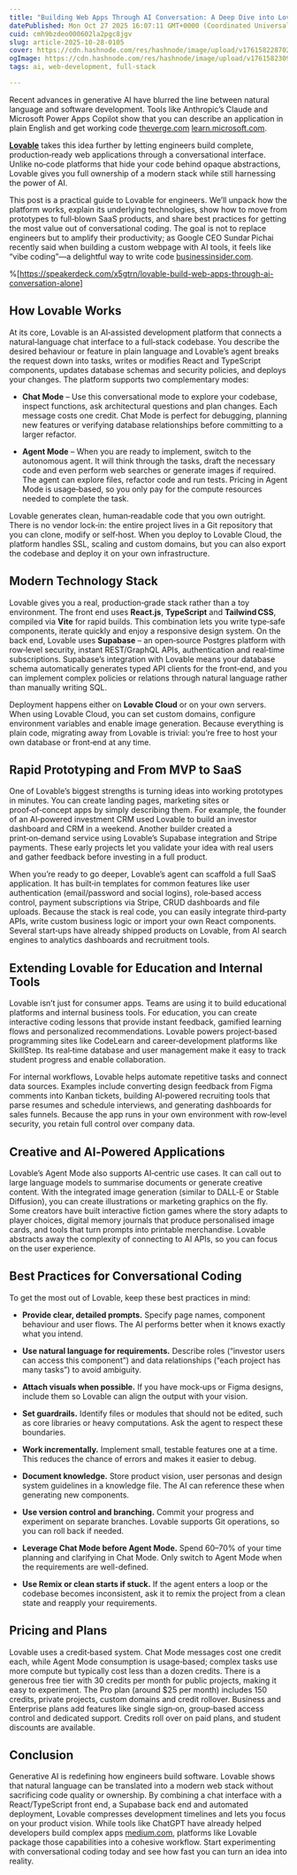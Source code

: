 ```yaml
---
title: "Building Web Apps Through AI Conversation: A Deep Dive into Lovable"
datePublished: Mon Oct 27 2025 16:07:11 GMT+0000 (Coordinated Universal Time)
cuid: cmh9bzdeo000602la2pgc8jgv
slug: article-2025-10-28-0105
cover: https://cdn.hashnode.com/res/hashnode/image/upload/v1761582287025/48cd7055-a4bb-493f-99f0-0d74c783e6a1.png
ogImage: https://cdn.hashnode.com/res/hashnode/image/upload/v1761582309405/a4593a46-f37b-47bc-b34e-f2680be7ba93.png
tags: ai, web-development, full-stack

---
```


Recent advances in generative AI have blurred the line between natural language and software development. Tools like Anthropic’s Claude and Microsoft Power Apps Copilot show that you can describe an application in plain English and get working code [theverge.com](http://theverge.com) [learn.microsoft.com](http://learn.microsoft.com).

[**Lovable**](https://lovable.dev/) takes this idea further by letting engineers build complete, production‑ready web applications through a conversational interface. Unlike no‑code platforms that hide your code behind opaque abstractions, Lovable gives you full ownership of a modern stack while still harnessing the power of AI.

This post is a practical guide to Lovable for engineers. We’ll unpack how the platform works, explain its underlying technologies, show how to move from prototypes to full‑blown SaaS products, and share best practices for getting the most value out of conversational coding. The goal is not to replace engineers but to amplify their productivity; as Google CEO Sundar Pichai recently said when building a custom webpage with AI tools, it feels like “vibe coding”—a delightful way to write code [businessinsider.com](http://businessinsider.com).

%[https://speakerdeck.com/x5gtrn/lovable-build-web-apps-through-ai-conversation-alone] 

## How Lovable Works

At its core, Lovable is an AI‑assisted development platform that connects a natural‑language chat interface to a full‑stack codebase. You describe the desired behaviour or feature in plain language and Lovable’s agent breaks the request down into tasks, writes or modifies React and TypeScript components, updates database schemas and security policies, and deploys your changes. The platform supports two complementary modes:

* **Chat Mode** – Use this conversational mode to explore your codebase, inspect functions, ask architectural questions and plan changes. Each message costs one credit. Chat Mode is perfect for debugging, planning new features or verifying database relationships before committing to a larger refactor.
    
* **Agent Mode** – When you are ready to implement, switch to the autonomous agent. It will think through the tasks, draft the necessary code and even perform web searches or generate images if required. The agent can explore files, refactor code and run tests. Pricing in Agent Mode is usage‑based, so you only pay for the compute resources needed to complete the task.
    

Lovable generates clean, human‑readable code that you own outright. There is no vendor lock‑in: the entire project lives in a Git repository that you can clone, modify or self‑host. When you deploy to Lovable Cloud, the platform handles SSL, scaling and custom domains, but you can also export the codebase and deploy it on your own infrastructure.

## Modern Technology Stack

Lovable gives you a real, production‑grade stack rather than a toy environment. The front end uses **React.js**, **TypeScript** and **Tailwind CSS**, compiled via **Vite** for rapid builds. This combination lets you write type‑safe components, iterate quickly and enjoy a responsive design system. On the back end, Lovable uses **Supabase** – an open‑source Postgres platform with row‑level security, instant REST/GraphQL APIs, authentication and real‑time subscriptions. Supabase’s integration with Lovable means your database schema automatically generates typed API clients for the front‑end, and you can implement complex policies or relations through natural language rather than manually writing SQL.

Deployment happens either on **Lovable Cloud** or on your own servers. When using Lovable Cloud, you can set custom domains, configure environment variables and enable image generation. Because everything is plain code, migrating away from Lovable is trivial: you’re free to host your own database or front‑end at any time.

## Rapid Prototyping and From MVP to SaaS

One of Lovable’s biggest strengths is turning ideas into working prototypes in minutes. You can create landing pages, marketing sites or proof‑of‑concept apps by simply describing them. For example, the founder of an AI‑powered investment CRM used Lovable to build an investor dashboard and CRM in a weekend. Another builder created a print‑on‑demand service using Lovable’s Supabase integration and Stripe payments. These early projects let you validate your idea with real users and gather feedback before investing in a full product.

When you’re ready to go deeper, Lovable’s agent can scaffold a full SaaS application. It has built‑in templates for common features like user authentication (email/password and social logins), role‑based access control, payment subscriptions via Stripe, CRUD dashboards and file uploads. Because the stack is real code, you can easily integrate third‑party APIs, write custom business logic or import your own React components. Several start‑ups have already shipped products on Lovable, from AI search engines to analytics dashboards and recruitment tools.

## Extending Lovable for Education and Internal Tools

Lovable isn’t just for consumer apps. Teams are using it to build educational platforms and internal business tools. For education, you can create interactive coding lessons that provide instant feedback, gamified learning flows and personalized recommendations. Lovable powers project‑based programming sites like CodeLearn and career‑development platforms like SkillStep. Its real‑time database and user management make it easy to track student progress and enable collaboration.

For internal workflows, Lovable helps automate repetitive tasks and connect data sources. Examples include converting design feedback from Figma comments into Kanban tickets, building AI‑powered recruiting tools that parse resumes and schedule interviews, and generating dashboards for sales funnels. Because the app runs in your own environment with row‑level security, you retain full control over company data.

## Creative and AI‑Powered Applications

Lovable’s Agent Mode also supports AI‑centric use cases. It can call out to large language models to summarise documents or generate creative content. With the integrated image generation (similar to DALL‑E or Stable Diffusion), you can create illustrations or marketing graphics on the fly. Some creators have built interactive fiction games where the story adapts to player choices, digital memory journals that produce personalised image cards, and tools that turn prompts into printable merchandise. Lovable abstracts away the complexity of connecting to AI APIs, so you can focus on the user experience.

## Best Practices for Conversational Coding

To get the most out of Lovable, keep these best practices in mind:

* **Provide clear, detailed prompts.** Specify page names, component behaviour and user flows. The AI performs better when it knows exactly what you intend.
    
* **Use natural language for requirements.** Describe roles (“investor users can access this component”) and data relationships (“each project has many tasks”) to avoid ambiguity.
    
* **Attach visuals when possible.** If you have mock‑ups or Figma designs, include them so Lovable can align the output with your vision.
    
* **Set guardrails.** Identify files or modules that should not be edited, such as core libraries or heavy computations. Ask the agent to respect these boundaries.
    
* **Work incrementally.** Implement small, testable features one at a time. This reduces the chance of errors and makes it easier to debug.
    
* **Document knowledge.** Store product vision, user personas and design system guidelines in a knowledge file. The AI can reference these when generating new components.
    
* **Use version control and branching.** Commit your progress and experiment on separate branches. Lovable supports Git operations, so you can roll back if needed.
    
* **Leverage Chat Mode before Agent Mode.** Spend 60–70% of your time planning and clarifying in Chat Mode. Only switch to Agent Mode when the requirements are well-defined.
    
* **Use Remix or clean starts if stuck.** If the agent enters a loop or the codebase becomes inconsistent, ask it to remix the project from a clean state and reapply your requirements.
    

## Pricing and Plans

Lovable uses a credit‑based system. Chat Mode messages cost one credit each, while Agent Mode consumption is usage‑based; complex tasks use more compute but typically cost less than a dozen credits. There is a generous free tier with 30 credits per month for public projects, making it easy to experiment. The Pro plan (around $25 per month) includes 150 credits, private projects, custom domains and credit rollover. Business and Enterprise plans add features like single sign‑on, group‑based access control and dedicated support. Credits roll over on paid plans, and student discounts are available.

## Conclusion

Generative AI is redefining how engineers build software. Lovable shows that natural language can be translated into a modern web stack without sacrificing code quality or ownership. By combining a chat interface with a React/TypeScript front end, a Supabase back end and automated deployment, Lovable compresses development timelines and lets you focus on your product vision. While tools like ChatGPT have already helped developers build complex apps [medium.com](http://medium.com), platforms like Lovable package those capabilities into a cohesive workflow. Start experimenting with conversational coding today and see how fast you can turn an idea into reality.